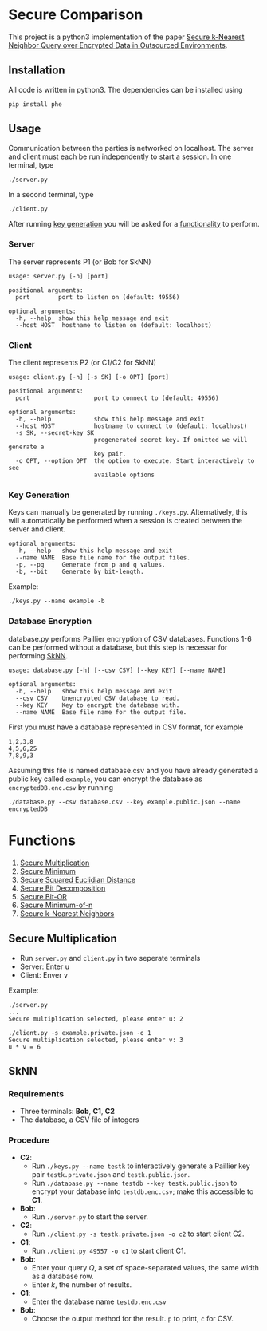 # Secure Comparison

This project is a python3 implementation of the paper [Secure k-Nearest Neighbor Query over Encrypted Data in Outsourced Environments](http://web.mst.edu/~wjiang/SkNN-ICDE14.pdf).

## Installation
All code is written in python3. The dependencies can be installed using
```
pip install phe
```

## Usage
Communication between the parties is networked on localhost. The server and client must each be run independently to start a session.
In one terminal, type
```
./server.py
```
In a second terminal, type
```
./client.py
```
After running [key generation](#Key-Generation) you will be asked for a [functionality](#Functions) to perform.

### Server
The server represents P1 (or Bob for SkNN)
```
usage: server.py [-h] [port]

positional arguments:
  port        port to listen on (default: 49556)

optional arguments:
  -h, --help  show this help message and exit
  --host HOST  hostname to listen on (default: localhost)
```


### Client
The client represents P2 (or C1/C2 for SkNN)
```
usage: client.py [-h] [-s SK] [-o OPT] [port]

positional arguments:
  port                  port to connect to (default: 49556)

optional arguments:
  -h, --help            show this help message and exit
  --host HOST           hostname to connect to (default: localhost)
  -s SK, --secret-key SK
                        pregenerated secret key. If omitted we will generate a
                        key pair.
  -o OPT, --option OPT  the option to execute. Start interactively to see
                        available options
```


### Key Generation
Keys can manually be generated by running `./keys.py`. Alternatively, this will
automatically be performed when a session is created between the server and client.
```
optional arguments:
  -h, --help   show this help message and exit
  --name NAME  Base file name for the output files.
  -p, --pq     Generate from p and q values.
  -b, --bit    Generate by bit-length.
```
Example:
```
./keys.py --name example -b
```

### Database Encryption
database.py performs Paillier encryption of CSV databases. Functions 1-6 can be performed without a database, but this step is necessar for performing [SkNN](#SkNN).
```
usage: database.py [-h] [--csv CSV] [--key KEY] [--name NAME]

optional arguments:
  -h, --help   show this help message and exit
  --csv CSV    Unencrypted CSV database to read.
  --key KEY    Key to encrypt the database with.
  --name NAME  Base file name for the output file.
```

First you must have a database represented in CSV format, for example
```
1,2,3,8
4,5,6,25
7,8,9,3
```
Assuming this file is named database.csv and you have already generated a public key called `example`,
you can encrypt the database as `encryptedDB.enc.csv` by running
```
./database.py --csv database.csv --key example.public.json --name encryptedDB
```


##
# Functions
1. [Secure Multiplication](#Secure_Multiplication)
2. [Secure Minimum](#SMIN)
3. [Secure Squared Euclidian Distance](#SSED)
4. [Secure Bit Decomposition](#SBD)
5. [Secure Bit-OR](#SBOR)
6. [Secure Minimum-of-n](#SMIN-of-n)
7. [Secure k-Nearest Neighbors](#SkNN)

## Secure Multiplication
* Run `server.py` and `client.py` in two seperate terminals
* Server: Enter u
* Client: Enver v

Example:
```
./server.py
...
Secure multiplication selected, please enter u: 2
```
```
./client.py -s example.private.json -o 1
Secure multiplication selected, please enter v: 3
u * v = 6
```

## SkNN

### Requirements
 * Three terminals: **Bob**, **C1**, **C2**
 * The database, a CSV file of integers

### Procedure
 * **C2**:
    * Run `./keys.py --name testk` to interactively generate a Paillier key pair
      `testk.private.json` and `testk.public.json`.
    * Run `./database.py --name testdb --key testk.public.json` to encrypt your
      database into `testdb.enc.csv`; make this accessible to **C1**.
 * **Bob**:
    * Run `./server.py` to start the server.
 * **C2**:
    * Run `./client.py -s testk.private.json -o c2` to start client C2.
 * **C1**:
    * Run `./client.py 49557 -o c1` to start client C1.
 * **Bob**:
    * Enter your query _Q_, a set of space-separated values, the same width as
      a database row.
    * Enter _k_, the number of results.
 * **C1**:
    * Enter the database name `testdb.enc.csv`
 * **Bob**:
    * Choose the output method for the result. `p` to print, `c` for CSV.
